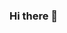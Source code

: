 ### Hi there 👋

<!--
**as-678yu/as-678yu** is a ✨ _special_ ✨ repository because its `README.md` (this file) appears on your GitHub profile.

Here are some ideas to get you started:

- 🔭 I’m currently working on my labs and assignments introduction to web design
- 🌱 I’m currently learning how to build and design a website
- 👯 I’m looking to collaborate on my lab
- 🤔 I’m looking for help with my lab and two assignment
- 💬 Ask me about HTML, apache and other web tool
- 📫 How to reach me: shepjohn72@gmail.com
- 😄 Pronouns: he/him
- ⚡ Fun fact: i am good at fix computer and laptop
-->
